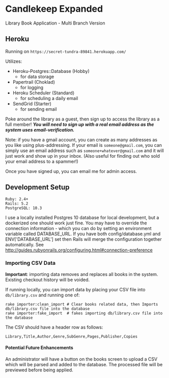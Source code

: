 # Candlekeep Expanded

Library Book Application - Multi Branch Version

## Heroku

Running on `https://secret-tundra-89841.herokuapp.com/`

Utilizes:

  - Heroku-Postgres::Database (Hobby)
    - for data storage
  - Papertrail (Choklad)
    - for logging
  - Heroku Scheduler (Standard)
    - for scheduling a daily email
  - SendGrid (Starter)
    - for sending email

Poke around the library as a guest, then sign up to access the library as a 
full member! **_You will need to sign up with a real email address as the system 
uses email-verification._** 

Note: if you have a gmail account, you can create as many addresses as you 
like using plus-addressing. If your email is `someone@gmail.com`, you can simply
use an email address such as  `someone+whatever@gmail.com` and it will just 
work and show up in your inbox. (Also useful for finding out who sold your 
email address to a spammer!)

Once you have signed up, you can email me for admin access.

## Development Setup

    Ruby: 2.4+
    Rails: 5.2
    PostgreSQL: 10.3

I use a locally installed Postgres 10 database for local development, but a dockerized one should work just fine. 
You may have to override the connection information - which you can do by setting an environment variable called DATABASE_URL. 
If you have both config/database.yml and ENV['DATABASE_URL'] set then Rails will merge the configuration together automatically.
See http://guides.rubyonrails.org/configuring.html#connection-preference

### Importing CSV Data

**Important**: importing data removes and replaces all books in the system.
Existing checkout history will be voided.

If running locally, you can import data by placing your CSV file into 
`db/library.csv` and running one of:

```
rake importer:clean_import # Clear books related data, then Imports db/library.csv file into the database
rake importer:fake_import  # fakes importing db/library.csv file into the database
```

The CSV should have a header row as follows:

```
Library,Title,Author,Genre,SubGenre,Pages,Publisher,Copies
```

#### Potential Future Enhancements

An administrator will have a button on the books screen to upload a CSV 
which will be parsed and added to the database.
The processed file will be previewed before being applied.
